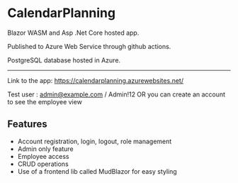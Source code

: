 # CalendarPlanning
 
Blazor WASM and Asp .Net Core hosted app.

Published to Azure Web Service through github actions.

PostgreSQL database hosted in Azure.

---

Link to the app: https://calendarplanning.azurewebsites.net/

Test user : admin@example.com / Admin!12 OR you can create an account to see the employee view

## Features
- Account registration, login, logout, role management
- Admin only feature
- Employee access
- CRUD operations
- Use of a frontend lib called MudBlazor for easy styling
